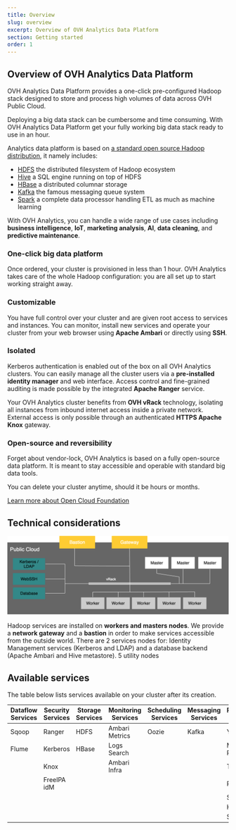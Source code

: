 ```yaml
---
title: Overview
slug: overview
excerpt: Overview of OVH Analytics Data Platform
section: Getting started
order: 1
---
```


## Overview of OVH Analytics Data Platform

OVH Analytics Data Platform provides a one-click pre-configured Hadoop stack designed
to store and process high volumes of data across OVH Public Cloud.

Deploying a big data stack can be cumbersome and time consuming. With OVH Analytics Data Platform get your fully working big data stack ready to use in an hour.

Analytics data platform is based on [a standard open source Hadoop distribution](https://hortonworks.com/products/data-platforms/hdp/),
it namely includes:

- [HDFS](https://hortonworks.com/apache/hdfs/) the distributed filesystem of Hadoop ecosystem
- [Hive](https://hortonworks.com/apache/hive/) a SQL engine running on top of HDFS
- [HBase](https://hortonworks.com/apache/hbase/) a distributed columnar storage
- [Kafka](https://hortonworks.com/apache/kafka/) the famous messaging queue system
- [Spark](https://hortonworks.com/apache/spark/) a complete data processor handling ETL as much as machine learning

With OVH Analytics, you can handle a wide range of use cases including
**business intelligence**, **IoT**, **marketing analysis**, **AI**, **data cleaning**, and
**predictive maintenance**.

### One-click big data platform

Once ordered, your cluster is provisioned in less than 1 hour. OVH
Analytics takes care of the whole Hadoop configuration: you are all
set up to start working straight away.

### Customizable

You have full control over your cluster and are given root access to
services and instances. You can monitor, install new services and
operate your cluster from your web browser using **Apache Ambari** or
directly using **SSH**.

### Isolated

Kerberos authentication is enabled out of the box on all OVH Analytics
clusters. You can easily manage all the cluster users via a
**pre-installed identity manager** and web interface. Access control and
fine-grained auditing is made possible by the integrated **Apache
Ranger** service.

Your OVH Analytics cluster benefits from **OVH vRack** technology,
isolating all instances from inbound internet access inside a private
network. External access is only possible through an authenticated
**HTTPS Apache Knox** gateway.

### Open-source and reversibility

Forget about vendor-lock, OVH Analytics is based on a fully
open-source data platform. It is meant to stay accessible and operable with standard big data tools.

You can delete your cluster anytime, should it be hours or months.

[Learn more about Open Cloud Foundation](https://open-cloud-foundation.org/)

## Technical considerations

![Generic schema of your cluster](images/analytics_schema.png)

Hadoop services are installed on **workers and masters nodes**. We
provide a **network gateway** and a **bastion** in order to make
services accessible from the outside world. There are 2 services nodes
for: Identity Management services (Kerberos and LDAP) and a database backend
(Apache Ambari and Hive metastore).
5 utility nodes

## Available services

The table below lists services available on your cluster after its
creation.

| Dataflow Services   | Security Services   | Storage Services | Monitoring Services  | Scheduling Services  | Messaging Services  | Processing Services
----------------------|---------------------|------------------|----------------------|----------------------|---------------------|---------------------
| Sqoop               | Ranger              | HDFS             | Ambari Metrics       | Oozie                | Kafka               | YARN        
| Flume               | Kerberos            | HBase            | Logs Search          |                      |                     | Map Reduce 2
|                     | Knox                |                  | Ambari Infra         |                      |                     | Tez
|                     | FreeIPA idM         |                  |                      |                      |                     | Pig
|                     |                     |                  |                      |                      |                     | Slider
|                     |                     |                  |                      |                      |                     | Hive   
|                     |                     |                  |                      |                      |                     | Spark  
           
